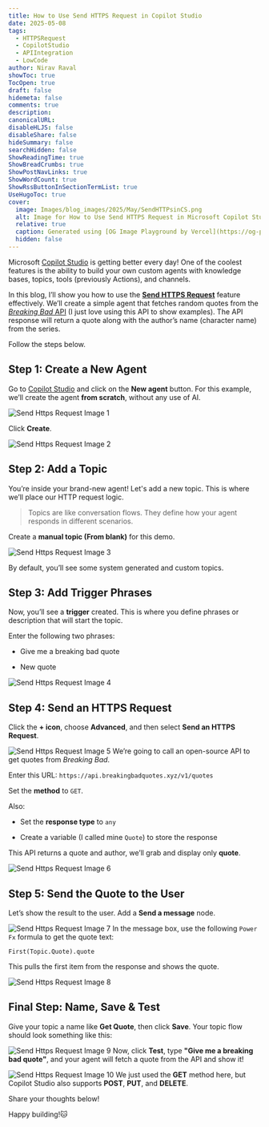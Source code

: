 ```yaml
---
title: How to Use Send HTTPS Request in Copilot Studio
date: 2025-05-08
tags:
  - HTTPSRequest
  - CopilotStudio
  - APIIntegration
  - LowCode
author: Nirav Raval
showToc: true
TocOpen: true
draft: false
hidemeta: false
comments: true
description: 
canonicalURL: 
disableHLJS: false
disableShare: false
hideSummary: false
searchHidden: false
ShowReadingTime: true
ShowBreadCrumbs: true
ShowPostNavLinks: true
ShowWordCount: true
ShowRssButtonInSectionTermList: true
UseHugoToc: true
cover:
  image: Images/blog_images/2025/May/SendHTTPsinCS.png
  alt: Image for How to Use Send HTTPS Request in Microsoft Copilot Studio
  relative: true
  caption: Generated using [OG Image Playground by Vercel](https://og-playground.vercel.app/)
  hidden: false
---
```


Microsoft [Copilot Studio](https://learn.microsoft.com/en-us/microsoft-copilot-studio/fundamentals-what-is-copilot-studio) is getting better every day! One of the coolest features is the ability to build your own custom agents with knowledge bases, topics, tools (previously Actions), and channels.

In this blog, I’ll show you how to use the [**Send HTTPS Request**](https://learn.microsoft.com/en-us/microsoft-copilot-studio/authoring-http-node) feature effectively. We’ll create a simple agent that fetches random quotes from the [_Breaking Bad_ API](https://breakingbadquotes.xyz/) (I just love using this API to show examples). The API response will return a quote along with the author’s name (character name) from the series. 

Follow the steps below.

## Step 1: Create a New Agent

Go to [Copilot Studio](https://copilotstudio.microsoft.com) and click on the **New agent** button. For this example, we’ll create the agent **from scratch**, without any use of AI.

![Send Https Request Image 1](/Images/blog_images/2025/May/CS1.png)

Click **Create**.

![Send Https Request Image 2](/Images/blog_images/2025/May/CS2.png)

## Step 2: Add a Topic

You’re inside your brand-new agent! Let's add a new topic. This is where we’ll place our HTTP request logic.

>Topics are like conversation flows. They define how your agent responds in different scenarios.

Create a **manual topic (From blank)** for this demo.

![Send Https Request Image 3](/Images/blog_images/2025/May/CS3.png)

By default, you’ll see some system generated and custom topics.

## Step 3: Add Trigger Phrases

Now, you’ll see a **trigger** created. This is where you define phrases or description that will start the topic.

Enter the following two phrases:

- Give me a breaking bad quote
    
- New quote

![Send Https Request Image 4](/Images/blog_images/2025/May/CS4.png)
## Step 4: Send an HTTPS Request

Click the **+ icon**, choose **Advanced**, and then select **Send an HTTPS Request**.

![Send Https Request Image 5](/Images/blog_images/2025/May/CS5.png)
We’re going to call an open-source API to get quotes from _Breaking Bad_.

Enter this URL:
`https://api.breakingbadquotes.xyz/v1/quotes`

Set the **method** to `GET`.

Also:

- Set the **response type** to `any`
    
- Create a variable (I called mine `Quote`) to store the response
    

This API returns a quote and author, we’ll grab and display only **quote**.

![Send Https Request Image 6](/Images/blog_images/2025/May/CS6.png)

## Step 5: Send the Quote to the User

Let’s show the result to the user. Add a **Send a message** node.

![Send Https Request Image 7](/Images/blog_images/2025/May/CS7.png)
In the message box, use the following `Power Fx` formula to get the quote text:

`First(Topic.Quote).quote`

This pulls the first item from the response and shows the quote.

![Send Https Request Image 8](/Images/blog_images/2025/May/CS8.png)

## Final Step: Name, Save & Test

Give your topic a name like **Get Quote**, then click **Save**. Your topic flow should look something like this:

![Send Https Request Image 9](/Images/blog_images/2025/May/CS9.png)
Now, click **Test**, type **"Give me a breaking bad quote"**, and your agent will fetch a quote from the API and show it!

![Send Https Request Image 10](/Images/blog_images/2025/May/CS10.png)
We just used the **GET** method here, but Copilot Studio also supports **POST**, **PUT**, and **DELETE**.

Share your thoughts below!

Happy building!🐱